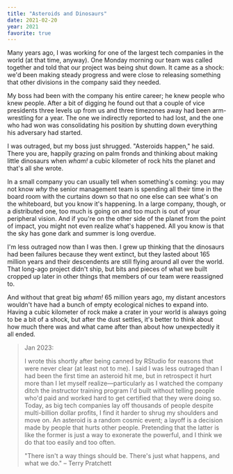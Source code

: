 ```yaml
---
title: "Asteroids and Dinosaurs"
date: 2021-02-20
year: 2021
favorite: true
---
```


Many years ago,
I was working for one of the largest tech companies in the world (at that time, anyway).
One Monday morning our team was called together and told that our project was being shut down.
It came as a shock:
we'd been making steady progress and were close to releasing something
that other divisions in the company said they needed.

My boss had been with the company his entire career;
he knew people who knew people.
After a bit of digging he found out that
a couple of vice presidents three levels up from us and three timezones away
had been arm-wrestling for a year.
The one we indirectly reported to had lost,
and the one who had won was consolidating his position
by shutting down everything his adversary had started.

I was outraged,
but my boss just shrugged.
"Asteroids happen," he said.
There you are,
happily grazing on palm fronds and thinking about making little dinosaurs
when *wham!*
a cubic kilometer of rock hits the planet and that's all she wrote.

In a small company you can usually tell when something's coming:
you may not know *why* the senior management team is spending all their time in the board room
with the curtains down so that no one else can see what's on the whiteboard,
but you know it's happening.
In a large company,
though,
or a distributed one,
too much is going on and too much is out of your peripheral vision.
And if you're on the other side of the planet from the point of impact,
you might not even realize what's happened.
All you know is that the sky has gone dark and summer is long overdue.

I'm less outraged now than I was then.
I grew up thinking that the dinosaurs had been failures because they went extinct,
but they lasted about 165 million years
and their descendents are still flying around all over the world.
That long-ago project didn't ship,
but bits and pieces of what we built cropped up later
in other things that members of our team were reassigned to.

And without that great big *wham!* 65 million years ago,
my distant ancestors wouldn't have had a bunch of empty ecological niches to expand into.
Having a cubic kilometer of rock make a crater in your world is always going to be a bit of a shock,
but after the dust settles,
it's better to think about how much there was and what came after
than about how unexpectedly it all ended.

> Jan 2023:
>
> I wrote this shortly after being canned by RStudio for reasons that were never clear
> (at least not to me).
> I said I was less outraged than I had been the first time an asteroid hit me,
> but in retrospect it hurt more than I let myself realize—particularly
> as I watched the company ditch the instructor training program I'd built
> without telling people who'd paid and worked hard to get certified that they were doing so.
> Today,
> as big tech companies lay off thousands of people despite multi-billion dollar profits,
> I find it harder to shrug my shoulders and move on.
> An asteroid is a random cosmic event;
> a layoff is a decision made by people that hurts other people.
> Pretending that the latter is like the former is just a way to exonerate the powerful,
> and I think we do that too easily and too often.
>
> "There isn't a way things should be. There's just what happens, and what we do." – Terry Pratchett